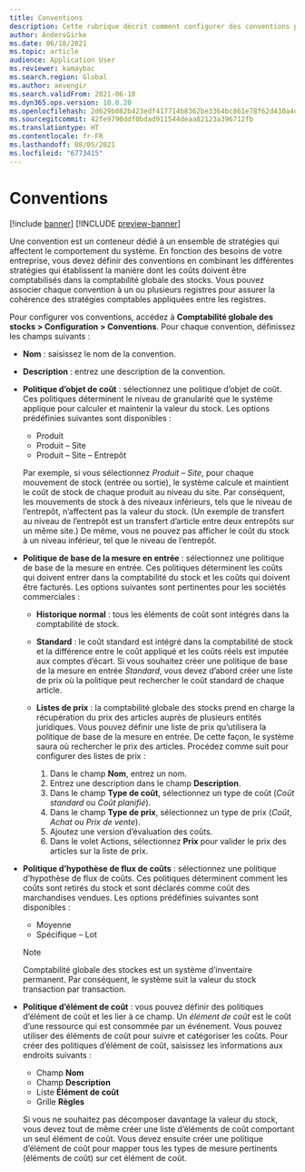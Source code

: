 ```yaml
---
title: Conventions
description: Cette rubrique décrit comment configurer des conventions pour établir la manière dont les coûts doivent être comptabilisés dans la comptabilité globale des stocks.
author: AndersGirke
ms.date: 06/18/2021
ms.topic: article
audience: Application User
ms.reviewer: kamaybac
ms.search.region: Global
ms.author: aevengir
ms.search.validFrom: 2021-06-18
ms.dyn365.ops.version: 10.0.20
ms.openlocfilehash: 2d629b082b423edf417714b8362be3364bc861e78f62d430a4d7083b8c49611a
ms.sourcegitcommit: 42fe9790ddf0bdad911544deaa82123a396712fb
ms.translationtype: HT
ms.contentlocale: fr-FR
ms.lasthandoff: 08/05/2021
ms.locfileid: "6773415"
---
```

# <a name="conventions"></a>Conventions

[!include [banner](../includes/banner.md)]
[!INCLUDE [preview-banner](../includes/preview-banner.md)]

Une convention est un conteneur dédié à un ensemble de stratégies qui affectent le comportement du système. En fonction des besoins de votre entreprise, vous devez définir des conventions en combinant les différentes stratégies qui établissent la manière dont les coûts doivent être comptabilisés dans la comptabilité globale des stocks. Vous pouvez associer chaque convention à un ou plusieurs registres pour assurer la cohérence des stratégies comptables appliquées entre les registres.

Pour configurer vos conventions, accédez à **Comptabilité globale des stocks \> Configuration \> Conventions**. Pour chaque convention, définissez les champs suivants :

- **Nom** : saisissez le nom de la convention.
- **Description** : entrez une description de la convention.
- **Politique d’objet de coût** : sélectionnez une politique d’objet de coût. Ces politiques déterminent le niveau de granularité que le système applique pour calculer et maintenir la valeur du stock. Les options prédéfinies suivantes sont disponibles :

    - Produit
    - Produit – Site
    - Produit – Site – Entrepôt

    Par exemple, si vous sélectionnez *Produit – Site*, pour chaque mouvement de stock (entrée ou sortie), le système calcule et maintient le coût de stock de chaque produit au niveau du site. Par conséquent, les mouvements de stock à des niveaux inférieurs, tels que le niveau de l’entrepôt, n’affectent pas la valeur du stock. (Un exemple de transfert au niveau de l’entrepôt est un transfert d’article entre deux entrepôts sur un même site.) De même, vous ne pouvez pas afficher le coût du stock à un niveau inférieur, tel que le niveau de l’entrepôt.

- **Politique de base de la mesure en entrée** : sélectionnez une politique de base de la mesure en entrée. Ces politiques déterminent les coûts qui doivent entrer dans la comptabilité du stock et les coûts qui doivent être facturés. Les options suivantes sont pertinentes pour les sociétés commerciales :

    - **Historique normal** : tous les éléments de coût sont intégrés dans la comptabilité de stock.
    - **Standard** : le coût standard est intégré dans la comptabilité de stock et la différence entre le coût appliqué et les coûts réels est imputée aux comptes d’écart. Si vous souhaitez créer une politique de base de la mesure en entrée *Standard*, vous devez d’abord créer une liste de prix où la politique peut rechercher le coût standard de chaque article.
    - **Listes de prix** : la comptabilité globale des stocks prend en charge la récupération du prix des articles auprès de plusieurs entités juridiques. Vous pouvez définir une liste de prix qu’utilisera la politique de base de la mesure en entrée. De cette façon, le système saura où rechercher le prix des articles. Procédez comme suit pour configurer des listes de prix :

        1. Dans le champ **Nom**, entrez un nom.
        1. Entrez une description dans le champ **Description**.
        1. Dans le champ **Type de coût**, sélectionnez un type de coût (*Coût standard* ou *Coût planifié*).
        1. Dans le champ **Type de prix**, sélectionnez un type de prix (*Coût*, *Achat* ou *Prix de vente*).
        1. Ajoutez une version d’évaluation des coûts.
        1. Dans le volet Actions, sélectionnez **Prix** pour valider le prix des articles sur la liste de prix.

- **Politique d’hypothèse de flux de coûts** : sélectionnez une politique d’hypothèse de flux de coûts. Ces politiques déterminent comment les coûts sont retirés du stock et sont déclarés comme coût des marchandises vendues. Les options prédéfinies suivantes sont disponibles :

    - Moyenne
    - Spécifique – Lot

    > [!NOTE]
    > Comptabilité globale des stockes est un système d’inventaire permanent. Par conséquent, le système suit la valeur du stock transaction par transaction.

- **Politique d’élément de coût** : vous pouvez définir des politiques d’élément de coût et les lier à ce champ. Un *élément de coût* est le coût d’une ressource qui est consommée par un événement. Vous pouvez utiliser des éléments de coût pour suivre et catégoriser les coûts. Pour créer des politiques d’élément de coût, saisissez les informations aux endroits suivants :

    - Champ **Nom**
    - Champ **Description**
    - Liste **Élément de coût**
    - Grille **Règles**

    Si vous ne souhaitez pas décomposer davantage la valeur du stock, vous devez tout de même créer une liste d’éléments de coût comportant un seul élément de coût. Vous devez ensuite créer une politique d’élément de coût pour mapper tous les types de mesure pertinents (éléments de coût) sur cet élément de coût.
